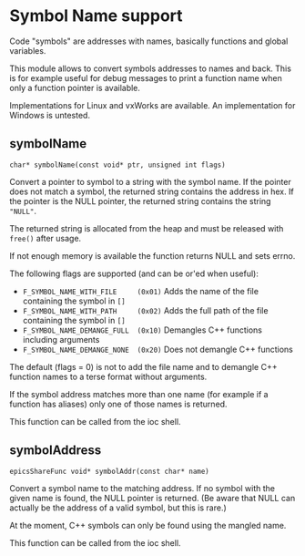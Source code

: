 # Symbol Name support

Code "symbols" are addresses with names,
basically functions and global variables.

This module allows to convert symbols addresses to names and back.
This is for example useful for debug messages to print a function name
when only a function pointer is available.

Implementations for Linux and vxWorks are available.
An implementation for Windows is untested.

## symbolName

`char* symbolName(const void* ptr, unsigned int flags)`

Convert a pointer to symbol to a string with the symbol name.
If the pointer does not match a symbol, the returned
string contains the address in hex. If the pointer is the NULL
pointer, the returned string contains the string `"NULL"`.

The returned string is allocated from the heap and must be released
with `free()` after usage.

If not enough memory is available the function returns NULL and sets errno.

The following flags are supported (and can be or'ed when useful):
* `F_SYMBOL_NAME_WITH_FILE     (0x01)` 
Adds the name of the file containing the symbol in `[]`
* `F_SYMBOL_NAME_WITH_PATH     (0x02)` 
Adds the full path of the file containing the symbol in `[]`
* `F_SYMBOL_NAME_DEMANGE_FULL  (0x10)` 
Demangles C++ functions including arguments
* `F_SYMBOL_NAME_DEMANGE_NONE  (0x20)`
Does not demangle C++ functions

The default (flags = 0) is not to add the file name and to demangle
C++ function names to a terse format without arguments.

If the symbol address matches more than one name (for example if
a function has aliases) only one of those names is returned.

This function can be called from the ioc shell.

## symbolAddress

`epicsShareFunc void* symbolAddr(const char* name)`

Convert a symbol name to the matching address.
If no symbol with the given name is found, the NULL pointer is returned.
(Be aware that NULL can actually be the address of a valid symbol, but this is rare.)

At the moment, C++ symbols can only be found using the mangled name.

This function can be called from the ioc shell.
